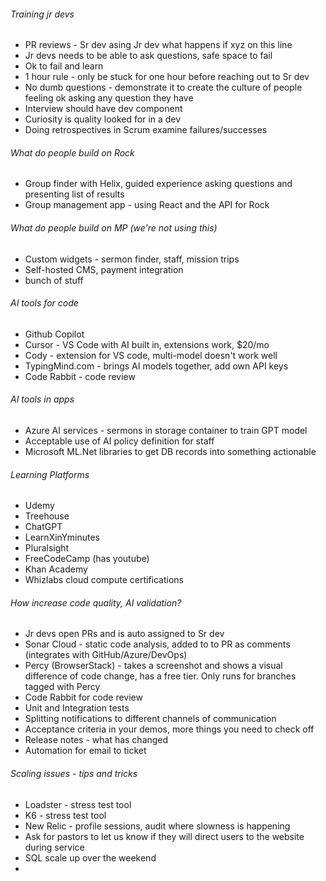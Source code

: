 ###### Training jr devs
- PR reviews - Sr dev asing Jr dev what happens if xyz on this line
- Jr devs needs to be able to ask questions, safe space to fail
- Ok to fail and learn
- 1 hour rule - only be stuck for one hour before reaching out to Sr dev
- No dumb questions - demonstrate it to create the culture of people feeling ok asking any question they have
- Interview should have dev component
- Curiosity is quality looked for in a dev
- Doing retrospectives in Scrum examine failures/successes
###### What do people build on Rock
- Group finder with Helix, guided experience asking questions and presenting list of results
- Group management app - using React and the API for Rock
###### What do people build on MP (we're not using this)
- Custom widgets - sermon finder, staff, mission trips
- Self-hosted CMS, payment integration
- bunch of stuff
###### AI tools for code
- Github Copilot
- Cursor - VS Code with AI built in, extensions work, $20/mo
- Cody - extension for VS code, multi-model doesn't work well
- TypingMind.com - brings AI models together, add own API keys
- Code Rabbit - code review
###### AI tools in apps
- Azure AI services - sermons in storage container to train GPT model
- Acceptable use of AI policy definition for staff
- Microsoft ML.Net libraries to get DB records into something actionable
###### Learning Platforms
- Udemy
- Treehouse
- ChatGPT
- LearnXinYminutes
- Pluralsight
- FreeCodeCamp (has youtube)
- Khan Academy
- Whizlabs cloud compute certifications
###### How increase code quality, AI validation?
- Jr devs open PRs and is auto assigned to Sr dev
- Sonar Cloud - static code analysis, added to to PR as comments (integrates with GitHub/Azure/DevOps)
- Percy (BrowserStack) - takes a screenshot and shows a visual difference of code change, has a free tier. Only runs for branches tagged with Percy
- Code Rabbit for code review
- Unit and Integration tests
- Splitting notifications to different channels of communication
- Acceptance criteria in your demos, more things you need to check off
- Release notes - what has changed
- Automation for email to ticket
###### Scaling issues - tips and tricks
- Loadster - stress test tool
- K6 - stress test tool
- New Relic - profile sessions, audit where slowness is happening
- Ask for pastors to let us know if they will direct users to the website during service
- SQL scale up over the weekend
- 